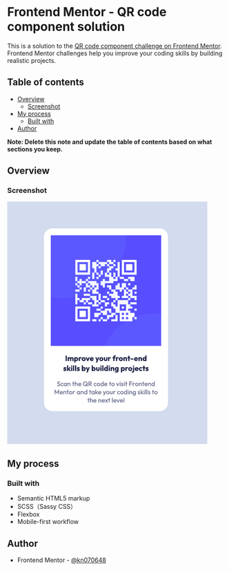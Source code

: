 # Frontend Mentor - QR code component solution

This is a solution to the [QR code component challenge on Frontend Mentor](https://www.frontendmentor.io/challenges/qr-code-component-iux_sIO_H). Frontend Mentor challenges help you improve your coding skills by building realistic projects.

## Table of contents

- [Overview](#overview)
  - [Screenshot](#screenshot)
- [My process](#my-process)
  - [Built with](#built-with)
- [Author](#author)

**Note: Delete this note and update the table of contents based on what sections you keep.**

## Overview

### Screenshot

![](./images/Screenshot.png)

## My process

### Built with

- Semantic HTML5 markup
- SCSS（Sassy CSS）
- Flexbox
- Mobile-first workflow

## Author

- Frontend Mentor - [@kn070648](https://www.frontendmentor.io/profile/@kn070648)

